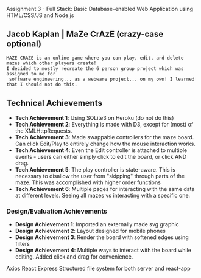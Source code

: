 Assignment 3 - Full Stack: Basic Database-enabled Web Application using HTML/CSS/JS and Node.js  

## Jacob Kaplan | MaZe CrAzE (crazy-case optional)
    MAZE CRAZE is an online game where you can play, edit, and delete mazes which other players create!
    I decided to mostly recreate the 6 person group project which was assigned to me for
     software engineering... as a webware project... on my own! I learned that I should not do this.

## Technical Achievements
- **Tech Achievement 1**: Using SQLite3 on Heroku (do not do this)
- **Tech Achievement 2**: Everything is made with D3, except for (most) of the XMLHttpRequests.
- **Tech Achievement 3**: Made swappable controllers for the maze board. Can click Edit/Play to entirely change how the mouse interaction works. 
- **Tech Achievement 4**: Even the Edit controller is attached to multiple events - users can either simply click to edit the board, or click AND drag.
- **Tech Achievement 5**: The play controller is state-aware. This is necessary to disallow the user from "skipping" through parts of the maze. This was accomplished with higher order functions
- **Tech Achievement 6**: Multiple pages for interacting with the same data at different levels. Seeing all mazes vs interacting with a specific one.

### Design/Evaluation Achievements
- **Design Achievement 1**: Imported an externally made svg graphic
- **Design Achievement 2**: Layout designed for mobile phones
- **Design Achievement 3**: Render the board with softened edges using filters
- **Design Achievement 4**: Multiple ways to interact with the board while editing. Added click and drag for convenience.




Axios
React
Express
Structured file system for both server and react-app